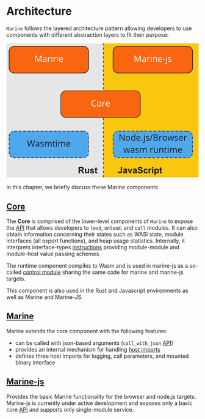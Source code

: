 # Architecture

`Marine` follows the layered architecture pattern allowing developers to use components with different abstraction layers to fit their purpose:

![Marine Layered Architecture](./Marine-Layered-Architecture.png)

In this chapter, we briefly discuss these Marine components.

## [Core](https://github.com/fluencelabs/marine/tree/master/core)

The **Core** is comprised of the lower-level components of `Marine` to expose the [API](../../api/core-api.md) that allows developers to `load`, `unload`, and `call` modules. It can also obtain information concerning their states such as WASI state, module interfaces (all export functions), and heap usage statistics. Internally, it interprets interface-types [instructions](../interface-types-instructions.md) providing module-module and module-host value passing schemes.

The runtime component compiles to Wasm and is used in marine-js as a so-called [control module](../marine-js/marine-js.md) sharing the same code for marine and marine-js targets.

This component is also used in the Rust and Javascript environments as well as Marine and Marine-JS.

## [Marine](https://github.com/fluencelabs/marine/tree/master/marine)

Marine extends the core component with the following features:

- can be called with json-based arguments (`call_with_json` [API](../../api/marine-api.md#calling-a-module))
- provides an internal mechanism for handling [host imports](../../host-exports.md)
- defines three host imports for logging, call parameters, and mounted binary interface

## [Marine-js](https://github.com/fluencelabs/marine/tree/master/marine-js)

Provides the basic Marine functionality for the browser and node.js targets. Marine-js is currently under active development and exposes only a basic core [API](../../api/marine-js-api.md) and supports only single-module service.
